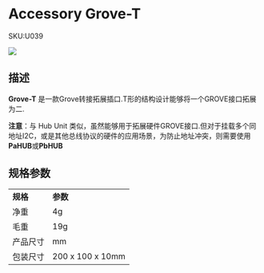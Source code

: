 # Accessory Grove-T

<el-tag effect="plain">SKU:U039</el-tag>

<div class="product_pic"><img src="assets/img/product_pics/accessory/grove_t_01.webp"></div>

## 描述

**Grove-T** 是一款Grove转接拓展插口.T形的结构设计能够将一个GROVE接口拓展为二.

**注意**：与 Hub Unit 类似，虽然能够用于拓展硬件GROVE接口.但对于挂载多个同地址I2C，或是其他总线协议的硬件的应用场景，为防止地址冲突，则需要使用**PaHUB**或**PbHUB**

## 规格参数

<table>
   <tr style="font-weight:bold">
      <td>规格</td>
      <td>参数</td>
   </tr>
   <tr>
      <td>净重</td>
      <td>4g</td>
   </tr>
   <tr>
      <td>毛重</td>
      <td>19g</td>
   </tr>
   <tr>
      <td>产品尺寸</td>
      <td>mm</td>
   </tr>
   <tr>
      <td>包装尺寸</td>
      <td>200 x 100 x 10mm</td>
   </tr>
 </table>

<script>

   var purchase_link = 'https://m5stack.com/collections/m5-accessory/products/grove-t-connector-5pcs-a-pack';

   anchor_search(purchase_link);
   scrollFunc();

</script>